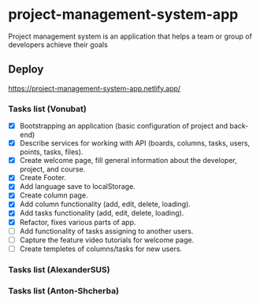 # project-management-system-app
Project management system is an application that helps a team or group of developers achieve their goals

## Deploy
https://project-management-system-app.netlify.app/

### Tasks list (Vonubat)

- [x] Bootstrapping an application (basic configuration of project and back-end)
- [x] Describe services for working with API (boards, columns, tasks, users, points, tasks, files).
- [x] Create welcome page, fill general information about the developer, project, and course.
- [x] Create Footer.
- [x] Add language save to localStorage.
- [x] Create column page.
- [x] Add column functionality (add, edit, delete, loading).
- [x] Add tasks functionality (add, edit, delete, loading).
- [x] Refactor, fixes various parts of app.
- [ ] Add functionality of tasks assigning to another users.
- [ ] Capture the feature video tutorials for welcome page.
- [ ] Create templetes of columns/tasks for new users.

### Tasks list (AlexanderSUS)

### Tasks list (Anton-Shcherba)
